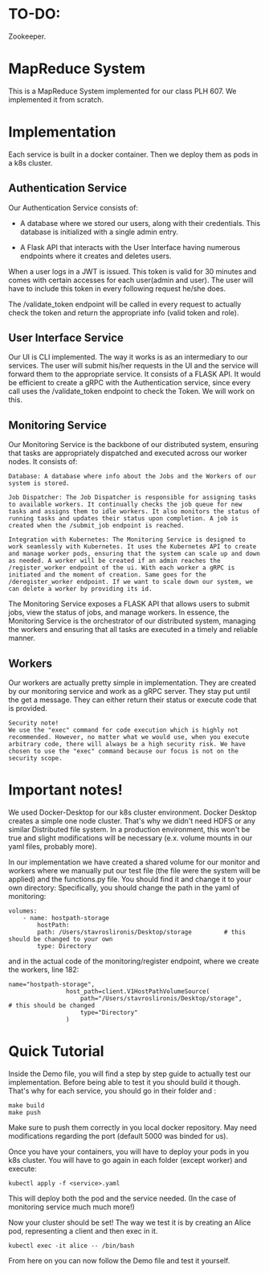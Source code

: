 # TO-DO:
Zookeeper.


# MapReduce System

This is a MapReduce System implemented for our class PLH 607.
We implemented it from scratch.


# Implementation
Each service is built in a docker container.
Then we deploy them as pods in a k8s cluster.

## Authentication Service

Our Authentication Service consists of:

* A database where we stored our users, along with their credentials. 
    This database is initialized with a single admin entry.

* A Flask API that interacts with the User Interface having numerous endpoints where it creates and deletes users.

When a user logs in a JWT is issued. This token is valid for 30 minutes and comes with certain accesses for each user(admin and user). The user will have to include this token in every following request he/she does.

The /validate_token endpoint will be called in every request to actually check the token and return the appropriate info (valid token and role).

## User Interface Service

Our UI is CLI implemented. The way it works is as an intermediary to our services. The user will submit his/her requests in the UI and the service will forward them to the appropriate service. It consists of a FLASK API. It would be efficient to create a gRPC with the Authentication service, since every call uses the /validate_token endpoint to check the Token. We will work on this.

## Monitoring Service

Our Monitoring Service is the backbone of our distributed system, ensuring that tasks are appropriately dispatched and executed across our worker nodes. It consists of:

    Database: A database where info about the Jobs and the Workers of our system is stored.

    Job Dispatcher: The Job Dispatcher is responsible for assigning tasks to available workers. It continually checks the job queue for new tasks and assigns them to idle workers. It also monitors the status of running tasks and updates their status upon completion. A job is created when the /submit_job endpoint is reached.

    Integration with Kubernetes: The Monitoring Service is designed to work seamlessly with Kubernetes. It uses the Kubernetes API to create and manage worker pods, ensuring that the system can scale up and down as needed. A worker will be created if an admin reaches the /register_worker endpoint of the ui. With each worker a gRPC is initiated and the moment of creation. Same goes for the /deregister_worker endpoint. If we want to scale down our system, we can delete a worker by providing its id.

The Monitoring Service exposes a FLASK API that allows users to submit jobs, view the status of jobs, and manage workers.
In essence, the Monitoring Service is the orchestrator of our distributed system, managing the workers and ensuring that all tasks are executed in a timely and reliable manner.

## Workers

Our workers are actually pretty simple in implementation. They are created by our monitoring service and work as a gRPC server. They stay put until the get a message.
They can either return their status or execute code that is provided.
    
    Security note!
    We use the "exec" command for code execution which is highly not recommended. However, no matter what we would use, when you execute arbitrary code, there will always be a high security risk. We have chosen to use the "exec" command because our focus is not on the security scope.


# Important notes!
We used Docker-Desktop for our k8s cluster environment.
Docker Desktop creates a simple one node cluster.
That's why we didn't need HDFS or any similar Distributed file system.
In a production environment, this won't be true and slight modifications will be necessary (e.x. volume mounts in our yaml files, probably more).

In our implementation we have created a shared volume for our monitor and workers where we manually put our test file (the file were the system will be applied) and the functions.py file.
You should find it and change it to your own directory:
Specifically, you should change the path in the yaml of monitoring:

    volumes:
        - name: hostpath-storage
            hostPath:
            path: /Users/stavroslironis/Desktop/storage         # this should be changed to your own
            type: Directory

and in the actual code of the monitoring/register endpoint, where we create the workers, line 182:

    name="hostpath-storage",
                    host_path=client.V1HostPathVolumeSource(
                        path="/Users/stavroslironis/Desktop/storage",           # this should be changed
                        type="Directory"
                    )


# Quick Tutorial

Inside the Demo file, you will find a step by step guide to actually test our implementation.
Before being able to test it you should build it though.
That's why for each service, you should go in their folder and :

    make build
    make push

Make sure to push them correctly in you local docker repository. May need modifications regarding the port (default 5000 was binded for us).

Once you have your containers, you will have to deploy your pods in you k8s cluster.
You will have to go again in each folder (except worker) and execute:

    kubectl apply -f <service>.yaml
    
This will deploy both the pod and the service needed. (In the case of monitoring service much much more!)


Now your cluster should be set!
The way we test it is by creating an Alice pod, representing a client and then exec in it.

    kubectl exec -it alice -- /bin/bash

From here on you can now follow the Demo file and test it yourself.
